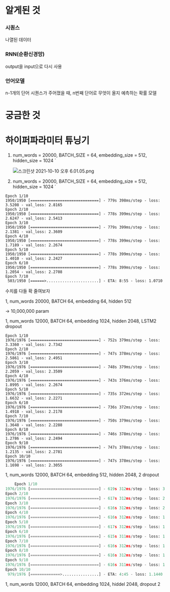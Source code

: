# 알게된 것

### 시퀀스

나열된 데이터

### RNN(순환신경망)

output을 input으로 다시 사용

### 언어모델

n-1개의 단어 시퀀스가 주어졌을 때, n번째 단어로 무엇이 올지 예측하는 확률 모델

# 궁금한 것

# 하이퍼파라미터 튜닝기

1. num_words = 20000, BATCH_SIZE = 64, embedding_size = 512, hidden_size = 1024 `
    
    ![스크린샷 2021-10-10 오후 6.01.05.png](https://s3-us-west-2.amazonaws.com/secure.notion-static.com/d08b629d-dfe2-4b2a-bc66-ed590870f5df/스크린샷_2021-10-10_오후_6.01.05.png)
    

1. num_words = 20000, BATCH_SIZE = 64, embedding_size = 512, hidden_size = 1024 `

```
Epoch 1/10
1950/1950 [==============================] - 779s 398ms/step - loss: 3.5208 - val_loss: 2.8165
Epoch 2/10
1950/1950 [==============================] - 778s 399ms/step - loss: 2.6247 - val_loss: 2.5413
Epoch 3/10
1950/1950 [==============================] - 779s 399ms/step - loss: 2.1381 - val_loss: 2.3609
Epoch 4/10
1950/1950 [==============================] - 778s 399ms/step - loss: 1.7189 - val_loss: 2.2674
Epoch 5/10
1950/1950 [==============================] - 778s 399ms/step - loss: 1.4010 - val_loss: 2.2427
Epoch 6/10
1950/1950 [==============================] - 778s 399ms/step - loss: 1.2054 - val_loss: 2.2708
Epoch 7/10
 503/1950 [======>.......................] - ETA: 8:55 - loss: 1.0710 
```

수치를 다들 확 줄여보자

1, num_words 20000, BATCH 64, embedding 64, hidden 512

→ 10,000,000 param

1, num_words 12000, BATCH 64, embedding 1024, hidden 2048, LSTM2 dropout

```
Epoch 1/10
1976/1976 [==============================] - 752s 379ms/step - loss: 3.3360 - val_loss: 2.7342
Epoch 2/10
1976/1976 [==============================] - 747s 378ms/step - loss: 2.5861 - val_loss: 2.4951
Epoch 3/10
1976/1976 [==============================] - 748s 379ms/step - loss: 2.2059 - val_loss: 2.3509
Epoch 4/10
1976/1976 [==============================] - 743s 376ms/step - loss: 1.8995 - val_loss: 2.2674
Epoch 5/10
1976/1976 [==============================] - 735s 372ms/step - loss: 1.6632 - val_loss: 2.2271
Epoch 6/10
1976/1976 [==============================] - 736s 372ms/step - loss: 1.4918 - val_loss: 2.2178
Epoch 7/10
1976/1976 [==============================] - 750s 379ms/step - loss: 1.3648 - val_loss: 2.2288
Epoch 8/10
1976/1976 [==============================] - 746s 378ms/step - loss: 1.2786 - val_loss: 2.2494
Epoch 9/10
1976/1976 [==============================] - 747s 378ms/step - loss: 1.2135 - val_loss: 2.2781
Epoch 10/10
1976/1976 [==============================] - 747s 378ms/step - loss: 1.1698 - val_loss: 2.3055
```

1, num_words 12000, BATCH 64, embedding 512, hidden 2048, 2 dropout

```python
	Epoch 1/10
1976/1976 [==============================] - 619s 312ms/step - loss: 3.3704 - val_loss: 2.7712
Epoch 2/10
1976/1976 [==============================] - 617s 312ms/step - loss: 2.6300 - val_loss: 2.5314
Epoch 3/10
1976/1976 [==============================] - 616s 312ms/step - loss: 2.2502 - val_loss: 2.3787
Epoch 4/10
1976/1976 [==============================] - 616s 312ms/step - loss: 1.9316 - val_loss: 2.2884
Epoch 5/10
1976/1976 [==============================] - 617s 312ms/step - loss: 1.6847 - val_loss: 2.2451
Epoch 6/10
1976/1976 [==============================] - 615s 311ms/step - loss: 1.5025 - val_loss: 2.2328
Epoch 7/10
1976/1976 [==============================] - 616s 312ms/step - loss: 1.3727 - val_loss: 2.2418
Epoch 8/10
1976/1976 [==============================] - 616s 312ms/step - loss: 1.2794 - val_loss: 2.2618
Epoch 9/10
1976/1976 [==============================] - 616s 311ms/step - loss: 1.2071 - val_loss: 2.2875
Epoch 10/10
 979/1976 [=============>................] - ETA: 4:45 - loss: 1.1440 
```

1, num_words 12000, BATCH 64, embedding 1024, hiddel 2048, dropout 2